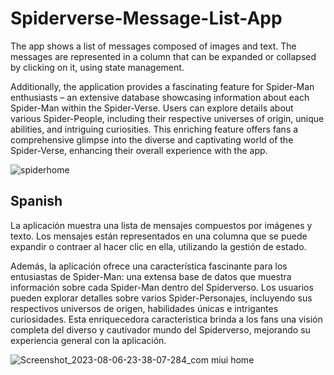  # Spiderverse-Message-List-App

The app shows a list of messages composed of images and text. The messages are represented in a column that can be expanded or collapsed by clicking on it, using state management.

Additionally, the application provides a fascinating feature for Spider-Man enthusiasts – an extensive database showcasing information about each Spider-Man within the Spider-Verse. Users can explore details about various Spider-People, including their respective universes of origin, unique abilities, and intriguing curiosities. This enriching feature offers fans a comprehensive glimpse into the diverse and captivating world of the Spider-Verse, enhancing their overall experience with the app.

![spiderhome](https://github.com/esarmiem/Spiderverse-Message-List-App/assets/114357859/ca20bcee-b889-4b29-bca7-2c53eee2b495)


## Spanish 

La aplicación muestra una lista de mensajes compuestos por imágenes y texto. Los mensajes están representados en una columna que se puede expandir o contraer al hacer clic en ella, utilizando la gestión de estado.

Además, la aplicación ofrece una característica fascinante para los entusiastas de Spider-Man: una extensa base de datos que muestra información sobre cada Spider-Man dentro del Spiderverso. Los usuarios pueden explorar detalles sobre varios Spider-Personajes, incluyendo sus respectivos universos de origen, habilidades únicas e intrigantes curiosidades. Esta enriquecedora característica brinda a los fans una visión completa del diverso y cautivador mundo del Spiderverso, mejorando su experiencia general con la aplicación.

![Screenshot_2023-08-06-23-38-07-284_com miui home](https://github.com/esarmiem/Spiderverse-Message-List-App/assets/114357859/f9187a27-7f7d-4da6-9c51-67842d12178b)
